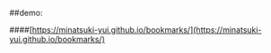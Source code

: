 ##demo: 

####[https://minatsuki-yui.github.io/bookmarks/](https://minatsuki-yui.github.io/bookmarks/)
